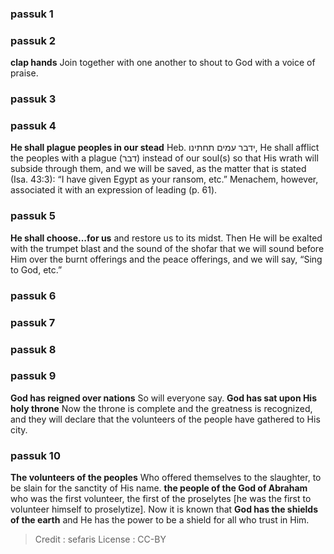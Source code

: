 
### passuk 1

### passuk 2
<b>clap hands</b> Join together with one another to shout to God with a voice of praise.

### passuk 3

### passuk 4
<b>He shall plague peoples in our stead</b> Heb. ידבר עמים תחתינו, He shall afflict the peoples with a plague (דבר) instead of our soul(s) so that His wrath will subside through them, and we will be saved, as the matter that is stated (Isa. 43:3): “I have given Egypt as your ransom, etc.” Menachem, however, associated it with an expression of leading (p. 61).

### passuk 5
<b>He shall choose...for us</b> and restore us to its midst. Then He will be exalted with the trumpet blast and the sound of the shofar that we will sound before Him over the burnt offerings and the peace offerings, and we will say, “Sing to God, etc.”

### passuk 6

### passuk 7

### passuk 8

### passuk 9
<b>God has reigned over nations</b> So will everyone say.
<b>God has sat upon His holy throne</b> Now the throne is complete and the greatness is recognized, and they will declare that the volunteers of the people have gathered to His city.

### passuk 10
<b>The volunteers of the peoples</b> Who offered themselves to the slaughter, to be slain for the sanctity of His name.
<b>the people of the God of Abraham</b> who was the first volunteer, the first of the proselytes [he was the first to volunteer himself to proselytize]. Now it is known that <b>God has the shields of the earth</b> and He has the power to be a shield for all who trust in Him.

>Credit : sefaris
>License : CC-BY